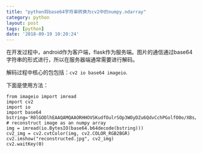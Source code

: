 ```yaml
---
title: "python将base64字符串转换为cv2中的numpy.ndarray"
category: python
layout: post
tags: [python]
date: '2018-09-19 10:20:24'
---
```



在开发过程中，android作为客户端，flask作为服务端。图片的通信通过base64字符串的形式进行，所以在服务器端通常需要进行解码。

解码过程中核心的包包括：```cv2 io base64 imageio```.


下面是使用方法：
```
from imageio import imread
import cv2
import io
import base64
bstring='R0lGODlhEAAQAMQAAORHHOVSKudfOulrSOp3WOyDZu6QdvCchPGolfO0o/XBs/fNwfjZ0frl3/zy7////wAAAAAAAAAAAAAAAAAAAAAAAAAAAAAAAAAAAAAAAAAAAAAAAAAAAAAAAAAAAAAAACH5BAkAABAALAAAAAAQABAAAAVVICSOZGlCQAosJ6mu7fiyZeKqNKToQGDsM8hBADgUXoGAiqhSvp5QAnQKGIgUhwFUYLCVDFCrKUE1lBavAViFIDlTImbKC5Gm2hB0SlBCBMQiB0UjIQA7'
# reconstruct image as an numpy array
img = imread(io.BytesIO(base64.b64decode(bstring)))
cv2_img = cv2.cvtColor(img, cv2.COLOR_RGB2BGR)
cv2.imshow("reconstructed.jpg", cv2_img)
cv2.waitKey(0)
```
